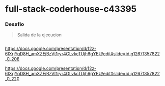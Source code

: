 # full-stack-coderhouse-c43395


### Desafio
> Salida de la ejecucion

```

```

https://docs.google.com/presentation/d/12z-6IXrjYqD8H_amXZEjBzVt1ryr4GLvkcTUjh6gYEU/edit#slide=id.g1267f357822_0_208

https://docs.google.com/presentation/d/12z-6IXrjYqD8H_amXZEjBzVt1ryr4GLvkcTUjh6gYEU/edit#slide=id.g1267f357822_0_220
